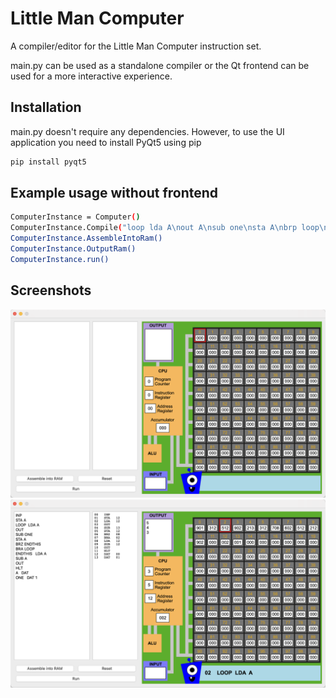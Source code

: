 # Little Man Computer

A compiler/editor for the Little Man Computer instruction set. 

main.py can be used as a standalone compiler or the Qt frontend can be used for a more interactive experience.

## Installation
main.py doesn't require any dependencies. However, to use the UI application you need to install PyQt5 using pip
```bash
pip install pyqt5
```

## Example usage without frontend

```bash
ComputerInstance = Computer()
ComputerInstance.Compile("loop lda A\nout A\nsub one\nsta A\nbrp loop\nhlt\nA dat 10\none dat 1")
ComputerInstance.AssembleIntoRam()
ComputerInstance.OutputRam()
ComputerInstance.run()
```

## Screenshots

![screenshot1](/screenshots/screenshot1.png)
![screenshot2](/screenshots/screenshot2.png)

